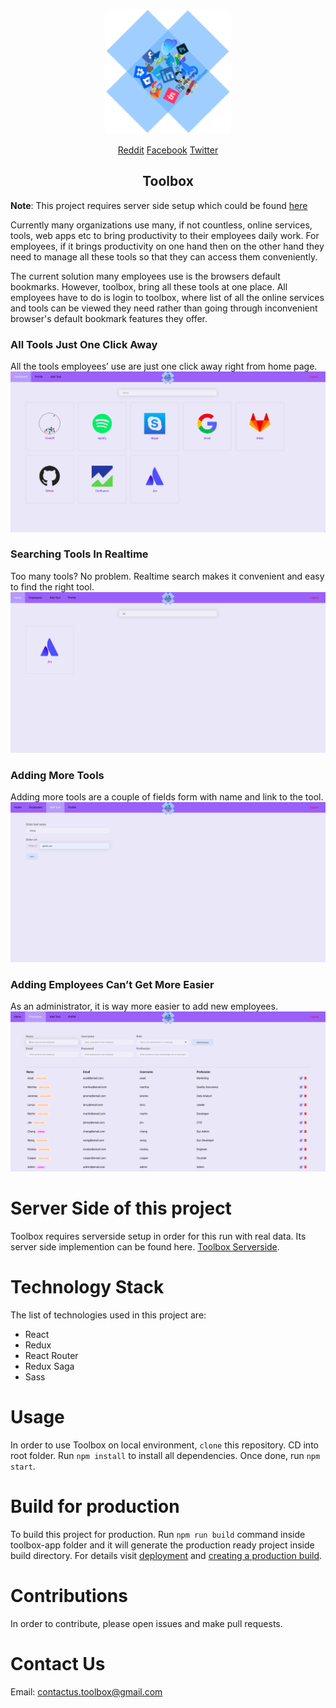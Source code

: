 <p align="center">
  <img src="screenshots/logo.png" />
</p>
<p align="center">
  <a target="_blank" href='https://www.reddit.com/user/contactustoolbox'>Reddit</a>
  <a target="_blank" href='https://www.facebook.com/pg/Toolboxtp-107283820665269/about/'>Facebook</a>
  <a target="_blank" href='https://twitter.com/ToolboxTp'>Twitter</a>
</p>
<h2 align="center">Toolbox</h2>

**Note**: This project requires server side setup which could be found [here](https://github.com/toolboxtheplatform/toolbox.server)

Currently many organizations use many, if not countless, online services, tools, web apps etc to bring productivity to their employees daily work. For employees, if it brings productivity on one hand then on the other hand they need to manage all these tools so that they can access them conveniently.

The current solution many employees use is the browsers default bookmarks. However, toolbox, bring all these tools at one place. All employees have to do is login to toolbox, where list of all the online services and tools can be viewed they need rather than going through inconvenient browser's default bookmark features they offer.

### All Tools Just One Click Away
All the tools employees’ use are just one click away right from home page.
![Screenshot](screenshots/tools.png)

### Searching Tools In Realtime
Too many tools? No problem. Realtime search makes it convenient and easy to find the right tool.
![Screenshot](screenshots/searching.png)

### Adding More Tools
Adding more tools are a couple of fields form with name and link to the tool.
![Screenshot](screenshots/adding-tools.png)

### Adding Employees Can’t Get More Easier
As an administrator, it is way more easier to add new employees.
![Screenshot](screenshots/adding-employees.png)

# Server Side of this project
Toolbox requires serverside setup in order for this run with real data. Its server side implemention can be found here. [Toolbox Serverside](https://github.com/toolboxtheplatform/toolbox.server).

# Technology Stack
The list of technologies used in this project are:
* React
* Redux
* React Router
* Redux Saga
* Sass

# Usage
In order to use Toolbox on local environment, `clone` this repository. CD into root folder. Run `npm install` to install all dependencies. Once done, run `npm start`.

# Build for production
To build this project for production. Run `npm run build` command inside toolbox-app folder and it will generate the production ready project inside build directory. For details visit [deployment](https://facebook.github.io/create-react-app/docs/deployment) and [creating a production build](https://facebook.github.io/create-react-app/docs/production-build).

# Contributions
In order to contribute, please open issues and make pull requests.

# Contact Us
Email: contactus.toolbox@gmail.com
